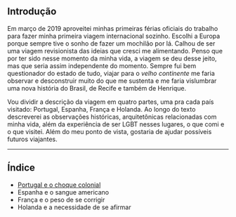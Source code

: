 Introdução
--- 

Em março de 2019 aproveitei minhas primeiras férias oficiais do trabalho para fazer minha primeira viagem internacional sozinho. Escolhi a Europa porque sempre tive o sonho de fazer um mochilão por lá. Calhou de ser uma viagem revisionista das ideias que cresci me alimentando. Penso que por ter sido nesse momento da minha vida, a viagem se deu desse jeito, mas que seria assim independente do momento. Sempre fui bem questionador do estado de tudo, viajar para o *velho continente* me faria observar e desconstruir muito do que me sustenta e me faria vislumbrar uma nova história do Brasil, de Recife e também de Henrique.


Vou dividir a descrição da viagem em quatro partes, uma pra cada país visitado: Portugal, Espanha, França e Holanda. Ao longo do texto descreverei as observações históricas, arquitetônicas relacionadas com minha vida, além da experiência de ser LGBT nesses lugares, o que comi e o que visitei. Além do meu ponto de vista, gostaria de ajudar possíveis futuros viajantes.

---

Índice
---

- [Portugal e o choque colonial](https://www.hnrqndrd.com/blog/2019/05/13/portugal)
- Espanha e o sangue americano
- França e o peso de se corrigir
- Holanda e a necessidade de se afirmar